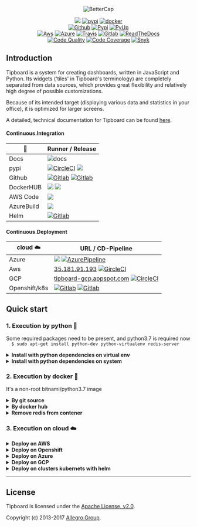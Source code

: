   <p align="center">
  <img alt="BetterCap" src="https://i.ibb.co/Fx6FykP/image-5.png"/> 
  <p align="center">
    <a href="http://hits.dwyl.io/themaux/tipboard">
     <img src="http://hits.dwyl.io/themaux/tipboard.svg"></a>
    <a href="">
     <img alt="pypi" src="https://img.shields.io/pypi/dm/tipboard.svg"></a>
    <a href="">
     <img alt="docker" src="https://img.shields.io/docker/pulls/themaux/tipboard"></a>
    <a href="">
  </br>
    <a href="https://github.com/the-maux/tipboard">
     <img alt="Github" src="https://img.shields.io/github/v/release/the-maux/tipboard"></a>
    <a href="https://pypi.org/project/tipboard2.0/">
     <img alt="Pypi" src="https://badge.fury.io/py/tipboard2.0.svg"></a>
    <a href="https://pyup.io/account/repos/github/the-maux/tipboard/">
     <img alt="PyUp" src="https://pyup.io/repos/github/the-maux/tipboard/shield.svg"></a>
  </br>
    <a href="https://aws.amazon.com">
     <img alt="Aws" src="https://codebuild.eu-west-3.amazonaws.com/badges?uuid=eyJlbmNyeXB0ZWREYXRhIjoiOXBBZTVtMk5nMmJFcG9vVFlGUVh3cHNoWUFoWXlCVjNjNkd1RE9ZWGtpVlBpazBLaHFKaFpsdXRuamdTc1d4ckNuTSttZnNoNzkwZHNyRUZrbndaaGdvPSIsIml2UGFyYW1ldGVyU3BlYyI6IjNHTnRyekcvWER0Wk1uRW4iLCJtYXRlcmlhbFNldFNlcmlhbCI6MX0%3D&branch=master"></a>
    <a href="https://dev.azure.com/maximerenaud/tipboard">
     <img alt="Azure" src="https://dev.azure.com/maximerenaud/tipboard/_apis/build/status/the-maux.tipboard?branchName=master"></a>
    <a href="https://travis-ci.com/the-maux/tipboard"> 
      <img alt="Travis" src="https://travis-ci.com/the-maux/tipboard.svg?branch=develop"></a>
    <a href="https://gitlab.com/the-maux/tipboard/pipelines">
     <img src="https://gitlab.com/the-maux/tipboard/badges/master/pipeline.svg" alt="Gitlab"></a>
    <a href="https://tipboard.readthedocs.io/">
     <img alt="ReadTheDocs" src="https://readthedocs.org/projects/tipboard/badge/?version=latest"></a>
</br>
    <a href="">
     <img alt="Code Quality" src="https://api.codeclimate.com/v1/badges/d8974fc0be8e2b0d4c88/maintainability"></a>
    <a href="https://codeclimate.com/github/the-maux/tipboard/maintainability">
     <img alt="Code Coverage" src="https://api.codeclimate.com/v1/badges/d8974fc0be8e2b0d4c88/test_coverage"></a>
    <a href="https://snyk.io/test/github/the-maux/tipboard?targetFile=requirements.txt">
     <img alt="Snyk" src="https://snyk.io/test/github/the-maux/tipboard/badge.svg?targetFile=requirements.txt"></a>
</p>
</p>

## Introduction

Tipboard is a system for creating dashboards, written in JavaScript and Python.
Its widgets ('tiles' in Tipboard's terminology) are completely
separated from data sources, which provides great flexibility and
relatively high degree of possible customizations.

Because of its intended target (displaying various data and statistics
in your office), it is optimized for larger screens.

A detailed, technical documentation for Tipboard can be found
[here](http://tipboard.readthedocs.org/en/latest/).

#### Continuous.Integration
| :hammer:   |    Runner / Release      |  
| --------   | --------------------- |
| Docs       | ![docs][34] |
| pypi       | [![CircleCI][1]][2] ![][9]  | 
| Github     | [![Gitlab][17]][4] [![Gitlab][3]][4]   |
| DockerHUB  | [![][15]][13] [![][16]][13]        | 
| AWS Code   | [![][33]][13]      |
| AzureBuild | [![][36]][13]         |
| Helm       | [![Gitlab][7]][8]     |

[1]: https://travis-ci.com/the-maux/tipboard.svg?branch=develop
[2]: https://travis-ci.com/the-maux/tipboard
[3]: https://img.shields.io/github/v/release/the-maux/tipboard
[4]: https://github.com/the-maux/tipboard/packages
[5]: https://img.shields.io/badge/pipeline-todo-orange
[6]: https://gitlab.com/the-maux/tipboard/commits/develop
[7]: https://img.shields.io/badge/pipeline-todo-orange
[8]: https://gitlab.com/the-maux/tipboard/commits/develop
[9]: https://badge.fury.io/py/tipboard2.0.svg
[10]: https://pypi.org/project/tipboard2.0/
[11]: https://img.shields.io/docker/stars/themaux/tipboard
[12]: https://pypi.org/project/tipboard2.0/
[13]: https://hub.docker.com/r/themaux/tipboard
[14]: https://img.shields.io/docker/pulls/themaux/tipboard
[15]: https://img.shields.io/docker/cloud/automated/themaux/tipboard
[16]: https://img.shields.io/docker/cloud/build/themaux/tipboard
[17]: https://gitlab.com/the-maux/tipboard/badges/master/pipeline.svg
[33]: https://codebuild.eu-west-3.amazonaws.com/badges?uuid=eyJlbmNyeXB0ZWREYXRhIjoiOXBBZTVtMk5nMmJFcG9vVFlGUVh3cHNoWUFoWXlCVjNjNkd1RE9ZWGtpVlBpazBLaHFKaFpsdXRuamdTc1d4ckNuTSttZnNoNzkwZHNyRUZrbndaaGdvPSIsIml2UGFyYW1ldGVyU3BlYyI6IjNHTnRyekcvWER0Wk1uRW4iLCJtYXRlcmlhbFNldFNlcmlhbCI6MX0%3D&branch=master
[34]: https://readthedocs.org/projects/tipboard/badge/?version=latest
[35]: https://readthedocs.org/projects/tipboard/badge/?version=latest
[36]: https://dev.azure.com/maximerenaud/tipboard/_apis/build/status/the-maux.tipboard?branchName=master


#### Continuous.Deployment
| cloud :cloud: |                     URL / CD-Pipeline                |
| ------------- | ---------------------------------------------------- | 
| Azure         | [![][22]][31] [![AzurePipeline][31]][31]             |
| Aws           | [35.181.91.193][21] [![GircleCI][19]][20]            | 
| GCP           | [tipboard-gcp.appspot.com][29] [![CircleCI][23]][24] | 
| Openshift/k8s | [![Gitlab][27]][28] [![Gitlab][27]][28]              | 

[18]: https://img.shields.io/badge/pipeline-todo-orange
[19]: https://circleci.com/gh/the-maux/tipboard/tree/master.svg?style=svg
[20]: https://circleci.com/gh/the-maux/tipboard/tree/master
[21]: http://35.181.91.193
[22]: https://img.shields.io/badge/pipeline-todo-orange
[23]: https://circleci.com/gh/the-maux/tipboard/tree/master.svg?style=svg
[24]: https://img.shields.io/badge/pipeline-todo-orange
[25]: https://img.shields.io/badge/pipeline-todo-orange
[26]: https://img.shields.io/badge/pipeline-todo-orange
[27]: https://img.shields.io/badge/pipeline-todo-orange
[28]: https://img.shields.io/badge/pipeline-todo-orange
[29]: https://tipboard-gcp.appspot.com/
[30]: https://img.shields.io/badge/pipeline-todo-orange
[31]: https://dev.azure.com/maximerenaud/tipboard/_apis/build/status/tipboard?branchName=master
[32]: https://img.shields.io/badge/pipeline-todo-orange

## Quick start

### 1. Execution by python :snake:

Some required packages need to be present, and python3.7 is required now  
`  $ sudo apt-get install python-dev python-virtualenv redis-server`

<details>
    <summary><b>Install with python dependencies on virtual env</b></summary>
  
```shell
$ virtualenv tb-env                       # create virtual env
$ source tb-env/bin/activate              # activate virtual env
$ (tb-env)$ install -r requirements.txt   # install python lib
$ (tb-env)$ tipboard create_project my_test_dashboard
$ (tb-env)$ python manage.py runserver    # start webserver
```
</details>


<details>
    <summary><b>Install with python dependencies on system</b></summary>
  
```shell
$ pip install -r requirements.txt
$ python manage.py runserver
```
</details>

### 2. Execution by docker :whale:

It's a non-root bitnami/python3.7 image

<details>
    <summary><b>By git source</b></summary>
  
```shell
$ docker build -t tipboard:local .
$ docker run -p 8080:8080 tipboard:local
```
</details>
<details>
    <summary><b>By docker hub</b></summary>
  
```shell
$ docker pull themaux/tipboard
$ docker run -p 8080:8080 themaux/tipboard
```
</details>

<details>
    <summary><b>Remove redis from contener</b></summary>
  
     1 - In Dockerfile, comment line 3 `RUN apt-get update && apt-get install redis-server -y`
     2 - In entrypoint.sh, comment line 2 `nohup redis-server &`
     3 - Change the value *REDIS_HOST* & *REDIS_PASSWORD* in the tipboard/Config/properties.json
</details>



### 3. Execution on cloud :cloud: 

<details>
    <summary><b>Deploy on AWS</b></summary>
  
```shell
# From sources git source
$ eb init -p docker tipboard-aws
$ eb create --single
$ eb status
$ eb open
```
</details>

<details>
    <summary><b>Deploy on Openshift</b></summary>
  
```shell
# From docker hub
$ oc new-app themaux/tipboard
# Update the config_layout.yaml  & properties.json
$ oc apply -f ./helm/tipboard-charts-deploy/manifests/tipboard-ops/charts/config/templates/tipboard-configmap.yaml
```
</details>

<details>
    <summary><b>Deploy on Azure</b></summary>
  
```shell
```
</details>

<details>
    <summary><b>Deploy on GCP</b></summary>

```shell
# Go to GCP cloud shell
$ git clone https://github.com/the-maux/tipboard.git
$ gcloud app deploy
# Connect throw your instance with SSH (or scp the right files :D)
# Update the config_layout.yaml & properties.json
```
</details>

<details>
    <summary><b>Deploy on clusters kubernets with helm</b></summary>
  
```shell
# Build helm package
$ helm package ./helm/tipboard-charts-template/python3-tipboard --save=false -d ./helm/charts/tipboard-charts-deploy
# Build deployment helm template
$ mkdir manifests
$ helm template --values tipboard_helm.yaml --name tipboard  --output-dir ./manifests .
# Deploy manifest
$ oc apply -R -f ./manifests || helm install --name tipboard MY_PATH_ENVIRONMENT
```
</details>


---

License
-------

Tipboard is licensed under the [Apache License, v2.0](http://tipboard.readthedocs.org/en/latest/license.html).

Copyright (c) 2013-2017 [Allegro Group](http://allegrogroup.com).

